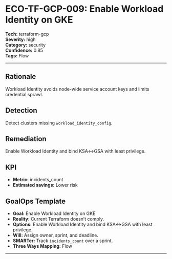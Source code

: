 # ECO-TF-GCP-009: Enable Workload Identity on GKE

**Tech:** terraform-gcp  
**Severity:** high  
**Category:** security  
**Confidence:** 0.85  
**Tags:** Flow

---

## Rationale
Workload Identity avoids node-wide service account keys and limits credential sprawl.

## Detection
Detect clusters missing `workload_identity_config`.

## Remediation
Enable Workload Identity and bind KSA↔GSA with least privilege.

## KPI
- **Metric:** incidents_count  
- **Estimated savings:** Lower risk

## GoalOps Template
- **Goal:** Enable Workload Identity on GKE  
- **Reality:** Current Terraform doesn’t comply.  
- **Options:** Enable Workload Identity and bind KSA↔GSA with least privilege.  
- **Will:** Assign owner, sprint, and deadline.  
- **SMARTer:** Track `incidents_count` over a sprint.  
- **Three Ways Mapping:** Flow

---

